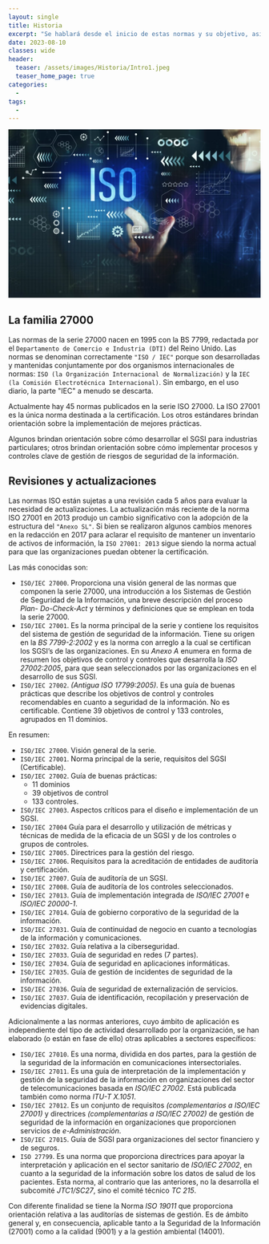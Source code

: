 ```yaml
---
layout: single
title: Historia
excerpt: "Se hablará desde el inicio de estas normas y su objetivo, así como toda la estructura que conforma la familia de las normas ISO 27000; es un breve resumen de sus implementaciones, pero en sí es todo un mundo de información que debe llevarse a cabo para salvaguardar la información de todas las empresas (no importa la magnitud de la organización) toda organización si no tiene un control acerca de su información puede correr el riesgo de ser vulnerable."
date: 2023-08-10
classes: wide
header:
  teaser: /assets/images/Historia/Intro1.jpeg
  teaser_home_page: true
categories:
  - 
tags:
  - 
---
```


![](/assets/images/Historia/Intro2.webp)

## La familia 27000

Las normas de la serie 27000 nacen en 1995 con la BS 7799, redactada por el `Departamento de Comercio e Industria (DTI)` del Reino Unido. Las normas se denominan correctamente `"ISO / IEC"` porque son desarrolladas y mantenidas conjuntamente por dos organismos internacionales de normas: `ISO (la Organización Internacional de Normalización)` y la `IEC (la Comisión Electrotécnica Internacional)`. Sin embargo, en el uso diario, la parte "IEC" a menudo se descarta.

Actualmente hay 45 normas publicados en la serie ISO 27000. La ISO 27001 es la única norma destinada a la certificación. Los otros estándares brindan orientación sobre la implementación de mejores prácticas.

Algunos brindan orientación sobre cómo desarrollar el SGSI para industrias particulares; otros brindan orientación sobre cómo implementar procesos y controles clave de gestión de riesgos de seguridad de la información.

## Revisiones y actualizaciones

Las normas ISO están sujetas a una revisión cada 5 años para evaluar la necesidad de actualizaciones. La actualización más reciente de la norma ISO 27001 en 2013 produjo un cambio significativo con la adopción de la estructura del `"Anexo SL"`. Si bien se realizaron algunos cambios menores en la redacción en 2017 para aclarar el requisito de mantener un inventario de activos de información, la `ISO 27001: 2013` sigue siendo la norma actual para que las organizaciones puedan obtener la certificación.

Las más conocidas son:

* `ISO/IEC 27000`. Proporciona una visión general de las normas que componen la serie 27000, una introducción a los Sistemas de Gestión de Seguridad de la Información, una breve descripción del proceso *Plan- Do-Check-Act* y términos y definiciones que se emplean en toda la serie 27000.
* `ISO/IEC 27001`. Es la norma principal de la serie y contiene los requisitos del sistema de gestión de seguridad de la información. Tiene su origen en la *BS 7799-2:2002* y es la norma con arreglo a la cual se certifican los SGSI’s de las organizaciones. En su *Anexo A* enumera en forma de resumen los objetivos de control y controles que desarrolla la *ISO 27002:2005*, para que sean seleccionados por las organizaciones en el desarrollo de sus SGSI.
* `ISO/IEC 27002`. *(Antigua ISO 17799:2005)*. Es una guía de buenas prácticas que describe los objetivos de control y controles recomendables en cuanto a seguridad de la información. No es certificable. Contiene 39 objetivos de control y 133 controles, agrupados en 11 dominios.

En resumen:

* `ISO/IEC 27000`. Visión general de la serie.
* `ISO/IEC 27001`. Norma principal de la serie, requisitos del SGSI (Certificable).
* `ISO/IEC 27002`. Guía de buenas prácticas:
  * 11 dominios
  * 39 objetivos de control
  * 133 controles.
* `ISO/IEC 27003`. Aspectos críticos para el diseño e implementación de un SGSI.
* `ISO/IEC 27004` Guía para el desarrollo y utilización de métricas y técnicas de medida de la eficacia de un SGSI y de los controles o grupos de controles.
* `ISO/IEC 27005`. Directrices para la gestión del riesgo.
* `ISO/IEC 27006`. Requisitos para la acreditación de entidades de auditoría y certificación.
* `ISO/IEC 27007`. Guía de auditoría de un SGSI.
* `ISO/IEC 27008`. Guía de auditoría de los controles seleccionados.
* `ISO/IEC 27013`. Guía de implementación integrada de *ISO/IEC 27001* e *ISO/IEC 20000-1*.
* `ISO/IEC 27014`. Guía de gobierno corporativo de la seguridad de la información.
* `ISO/IEC 27031`. Guía de continuidad de negocio en cuanto a tecnologías de la información y comunicaciones.
* `ISO/IEC 27032`. Guía relativa a la ciberseguridad.
* `ISO/IEC 27033`. Guía de seguridad en redes (7 partes).
* `ISO/IEC 27034`. Guía de seguridad en aplicaciones informáticas.
* `ISO/IEC 27035`. Guía de gestión de incidentes de seguridad de la información.
* `ISO/IEC 27036`. Guía de seguridad de externalización de servicios.
* `ISO/IEC 27037`. Guía de identificación, recopilación y preservación de evidencias digitales.

Adicionalmente a las normas anteriores, cuyo ámbito de aplicación es independiente del tipo de actividad desarrollado por la organización, se han elaborado (o están en fase de ello) otras aplicables a sectores específicos:

* `ISO/IEC 27010`. Es una norma, dividida en dos partes, para la gestión de la seguridad de la información en comunicaciones intersectoriales.
* `ISO/IEC 27011`. Es una guía de interpretación de la implementación y gestión de la seguridad de la información en organizaciones del sector de telecomunicaciones basada en *ISO/IEC 27002*. Está publicada también como norma *ITU-T X.1051*.
* `ISO/IEC 27012`. Es un conjunto de requisitos *(complementarios a ISO/IEC 27001)* y directrices *(complementarias a ISO/IEC 27002)* de gestión de seguridad de la información en organizaciones que proporcionen servicios de *e-Administración*.
* `ISO/IEC 27015`. Guía de SGSI para organizaciones del sector financiero y de seguros.
* `ISO 27799`. Es una norma que proporciona directrices para apoyar la interpretación y aplicación en el sector sanitario de *ISO/IEC 27002*, en cuanto a la seguridad de la información sobre los datos de salud de los pacientes. Esta norma, al contrario que las anteriores, no la desarrolla el subcomité *JTC1/SC27*, sino el comité técnico *TC 215*.

Con diferente finalidad se tiene la Norma *ISO 19011* que proporciona orientación relativa a las auditorías de sistemas de gestión. Es de ámbito general y, en consecuencia, aplicable tanto a la Seguridad de la Información (27001) como a la calidad (9001) y a la gestión ambiental (14001).
